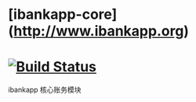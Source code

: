 # [ibankapp-core] (http://www.ibankapp.org) 
# [![Build Status](https://api.travis-ci.org/ibankapp/ibankapp-core.svg?branch=develop)](https://travis-ci.org/ibankapp/ibankapp-core)
ibankapp 核心账务模块
